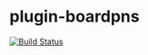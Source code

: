 plugin-boardpns
===========
[![Build Status](https://travis-ci.org/EQdkpPlus/plugin-boardpns.svg)](https://travis-ci.org/EQdkpPlus/plugin-boardpns)
